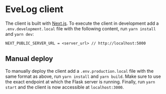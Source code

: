 # EveLog client

The client is built with [Next.js](https://flask.palletsprojects.com/en/2.2.x/). To execute the client in development add a `.env.development.local` file with the following content, run `yarn install` and `yarn dev`:

```env
NEXT_PUBLIC_SERVER_URL = <server_url> // http://localhost:5000
```

## Manual deploy

To manually deploy the client add a `.env.production.local` file with the same format as above, run `yarn install` and `yarn build`. Make sure to use the exact endpoint at which the Flask server is running. Finally, run `yarn start` and the client is now accessible at `localhost:3000`.



